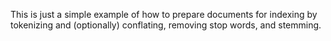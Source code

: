 This is just a simple example of how to prepare documents for indexing by tokenizing and (optionally) conflating, removing stop words, and stemming.